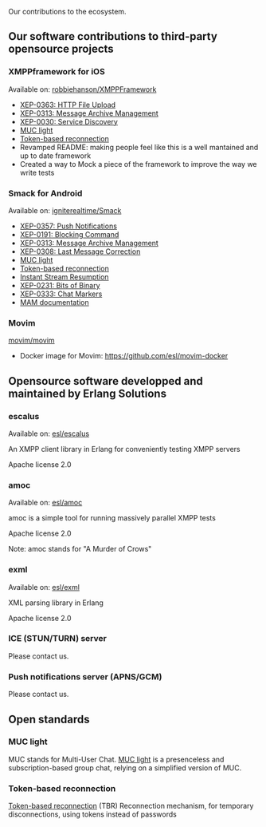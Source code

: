 Our contributions to the ecosystem.

## Our software contributions to third-party opensource projects

### XMPPframework for iOS

Available on: [robbiehanson/XMPPFramework](https://github.com/robbiehanson/XMPPFramework)

* [XEP-0363: HTTP File Upload](https://github.com/robbiehanson/XMPPFramework/pull/730)
* [XEP-0313: Message Archive Management](https://github.com/robbiehanson/XMPPFramework/pull/733)
* [XEP-0030: Service Discovery](https://github.com/robbiehanson/XMPPFramework/pull/736)
* [MUC light](https://github.com/robbiehanson/XMPPFramework/pull/750)
* [Token-based reconnection](https://github.com/robbiehanson/XMPPFramework/pull/758)
* Revamped README: making people feel like this is a well mantained and up to date framework
* Created a way to Mock a piece of the framework to improve the way we write tests

### Smack for Android

Available on: [igniterealtime/Smack](https://github.com/igniterealtime/Smack)

* [XEP-0357: Push Notifications](https://github.com/igniterealtime/Smack/pull/83)
* [XEP-0191: Blocking Command](https://github.com/igniterealtime/Smack/pull/84)
* [XEP-0313: Message Archive Management](https://github.com/igniterealtime/Smack/pull/76)
* [XEP-0308: Last Message Correction](https://github.com/igniterealtime/Smack/pull/73)
* [MUC light](https://github.com/igniterealtime/Smack/pull/81)
* [Token-based reconnection](https://github.com/igniterealtime/Smack/pull/85)
* [Instant Stream Resumption](https://github.com/igniterealtime/Smack/pull/92)
* [XEP-0231: Bits of Binary](https://github.com/igniterealtime/Smack/pull/91)
* [XEP-0333: Chat Markers](https://github.com/igniterealtime/Smack/pull/90)
* [MAM documentation](https://github.com/igniterealtime/Smack/pull/86/files)

### Movim

[movim/movim](https://github.com/movim/movim)

* Docker image for Movim: https://github.com/esl/movim-docker

## Opensource software developped and maintained by Erlang Solutions

### escalus

Available on: [esl/escalus](https://github.com/esl/escalus)

An XMPP client library in Erlang for conveniently testing XMPP servers

Apache license 2.0

### amoc

Available on: [esl/amoc](https://github.com/esl/amoc)

amoc is a simple tool for running massively parallel XMPP tests

Apache license 2.0

Note: amoc stands for "A Murder of Crows"

### exml

Available on: [esl/exml](https://github.com/esl/exml)

XML parsing library in Erlang

Apache license 2.0

### ICE (STUN/TURN) server

Please contact us.

### Push notifications server (APNS/GCM)

Please contact us.

## Open standards

### MUC light

MUC stands for Multi-User Chat. [MUC light](open-extensions/muc_light/) is a presenceless and subscription-based group chat, relying on a simplified version of MUC.

### Token-based reconnection

[Token-based reconnection](open-extensions/token-reconnection/) (TBR) Reconnection mechanism, for temporary disconnections, using tokens instead of passwords
